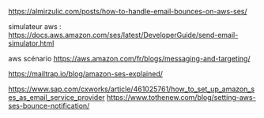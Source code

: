 https://almirzulic.com/posts/how-to-handle-email-bounces-on-aws-ses/

simulateur aws : https://docs.aws.amazon.com/ses/latest/DeveloperGuide/send-email-simulator.html

aws scénario https://aws.amazon.com/fr/blogs/messaging-and-targeting/


https://mailtrap.io/blog/amazon-ses-explained/

https://www.sap.com/cxworks/article/461025761/how_to_set_up_amazon_ses_as_email_service_provider
https://www.tothenew.com/blog/setting-aws-ses-bounce-notification/
